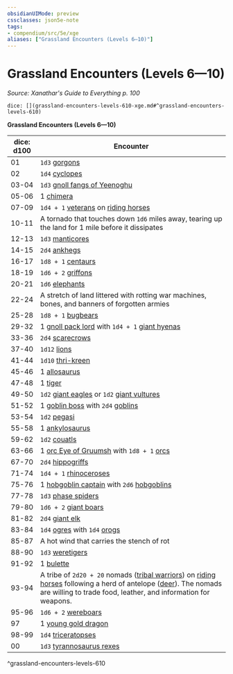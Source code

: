 ```yaml
---
obsidianUIMode: preview
cssclasses: json5e-note
tags:
- compendium/src/5e/xge
aliases: ["Grassland Encounters (Levels 6—10)"]
---
```

# Grassland Encounters (Levels 6—10)
*Source: Xanathar's Guide to Everything p. 100* 

`dice: [](grassland-encounters-levels-610-xge.md#^grassland-encounters-levels-610)`

**Grassland Encounters (Levels 6—10)**

| dice: d100 | Encounter |
|------------|-----------|
| 01 | `1d3` [gorgons](z_compendium/bestiary/monstrosity/gorgon.md) |
| 02 | `1d4` [cyclopes](z_compendium/bestiary/giant/cyclops.md) |
| 03-04 | `1d3` [gnoll fangs of Yeenoghu](z_compendium/bestiary/fiend/gnoll-fang-of-yeenoghu.md) |
| 05-06 | 1 [chimera](z_compendium/bestiary/monstrosity/chimera.md) |
| 07-09 | `1d4 + 1` [veterans](z_compendium/bestiary/humanoid/veteran.md) on [riding horses](z_compendium/bestiary/beast/riding-horse.md) |
| 10-11 | A tornado that touches down `1d6` miles away, tearing up the land for 1 mile before it dissipates |
| 12-13 | `1d3` [manticores](z_compendium/bestiary/monstrosity/manticore.md) |
| 14-15 | `2d4` [ankhegs](z_compendium/bestiary/monstrosity/ankheg.md) |
| 16-17 | `1d8 + 1` [centaurs](z_compendium/bestiary/monstrosity/centaur.md) |
| 18-19 | `1d6 + 2` [griffons](z_compendium/bestiary/monstrosity/griffon.md) |
| 20-21 | `1d6` [elephants](z_compendium/bestiary/beast/elephant.md) |
| 22-24 | A stretch of land littered with rotting war machines, bones, and banners of forgotten armies |
| 25-28 | `1d8 + 1` [bugbears](z_compendium/bestiary/humanoid/bugbear.md) |
| 29-32 | 1 [gnoll pack lord](z_compendium/bestiary/humanoid/gnoll-pack-lord.md) with `1d4 + 1` [giant hyenas](z_compendium/bestiary/beast/giant-hyena.md) |
| 33-36 | `2d4` [scarecrows](z_compendium/bestiary/construct/scarecrow.md) |
| 37-40 | `1d12` [lions](z_compendium/bestiary/beast/lion.md) |
| 41-44 | `1d10` [thri-kreen](z_compendium/bestiary/humanoid/thri-kreen.md) |
| 45-46 | 1 [allosaurus](z_compendium/bestiary/beast/allosaurus.md) |
| 47-48 | 1 [tiger](z_compendium/bestiary/beast/tiger.md) |
| 49-50 | `1d2` [giant eagles](z_compendium/bestiary/beast/giant-eagle.md) or `1d2` [giant vultures](z_compendium/bestiary/beast/giant-vulture.md) |
| 51-52 | 1 [goblin boss](z_compendium/bestiary/humanoid/goblin-boss.md) with `2d4` [goblins](z_compendium/bestiary/humanoid/goblin.md) |
| 53-54 | `1d2` [pegasi](z_compendium/bestiary/celestial/pegasus.md) |
| 55-58 | 1 [ankylosaurus](z_compendium/bestiary/beast/ankylosaurus.md) |
| 59-62 | `1d2` [couatls](z_compendium/bestiary/celestial/couatl.md) |
| 63-66 | 1 [orc Eye of Gruumsh](z_compendium/bestiary/humanoid/orc-eye-of-gruumsh.md) with `1d8 + 1` [orcs](z_compendium/bestiary/humanoid/orc.md) |
| 67-70 | `2d4` [hippogriffs](z_compendium/bestiary/monstrosity/hippogriff.md) |
| 71-74 | `1d4 + 1` [rhinoceroses](z_compendium/bestiary/beast/rhinoceros.md) |
| 75-76 | 1 [hobgoblin captain](z_compendium/bestiary/humanoid/hobgoblin-captain.md) with `2d6` [hobgoblins](z_compendium/bestiary/humanoid/hobgoblin.md) |
| 77-78 | `1d3` [phase spiders](z_compendium/bestiary/monstrosity/phase-spider.md) |
| 79-80 | `1d6 + 2` [giant boars](z_compendium/bestiary/beast/giant-boar.md) |
| 81-82 | `2d4` [giant elk](z_compendium/bestiary/beast/giant-elk.md) |
| 83-84 | `1d4` [ogres](z_compendium/bestiary/giant/ogre.md) with `1d4` [orogs](z_compendium/bestiary/humanoid/orog.md) |
| 85-87 | A hot wind that carries the stench of rot |
| 88-90 | `1d3` [weretigers](z_compendium/bestiary/humanoid/weretiger.md) |
| 91-92 | 1 [bulette](z_compendium/bestiary/monstrosity/bulette.md) |
| 93-94 | A tribe of `2d20 + 20` nomads ([tribal warriors](z_compendium/bestiary/humanoid/tribal-warrior.md)) on [riding horses](z_compendium/bestiary/beast/riding-horse.md) following a herd of antelope ([deer](z_compendium/bestiary/beast/deer.md)). The nomads are willing to trade food, leather, and information for weapons. |
| 95-96 | `1d6 + 2` [wereboars](z_compendium/bestiary/humanoid/wereboar.md) |
| 97 | 1 [young gold dragon](z_compendium/bestiary/dragon/young-gold-dragon.md) |
| 98-99 | `1d4` [triceratopses](z_compendium/bestiary/beast/triceratops.md) |
| 00 | `1d3` [tyrannosaurus rexes](z_compendium/bestiary/beast/tyrannosaurus-rex.md) |
^grassland-encounters-levels-610